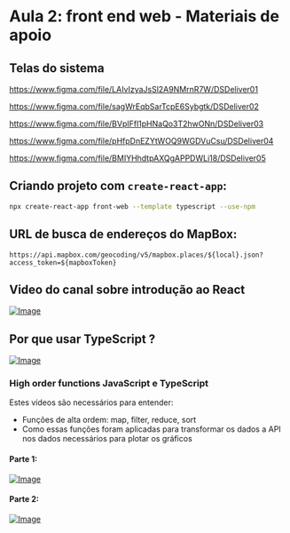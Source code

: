 # Aula 2: front end web - Materiais de apoio

## Telas do sistema

https://www.figma.com/file/LAIvIzyaJsSl2A9NMrnR7W/DSDeliver01

https://www.figma.com/file/sagWrEqbSarTcpE6Sybgtk/DSDeliver02

https://www.figma.com/file/BVpIFfl1pHNaQo3T2hwONn/DSDeliver03

https://www.figma.com/file/pHfpDnEZYtWOQ9WGDVuCsu/DSDeliver04

https://www.figma.com/file/BMIYHhdtpAXQgAPPDWLi18/DSDeliver05

## Criando projeto com `create-react-app`:

```bash
npx create-react-app front-web --template typescript --use-npm
```

## URL de busca de endereços do MapBox:
`https://api.mapbox.com/geocoding/v5/mapbox.places/${local}.json?access_token=${mapboxToken}`

## Video do canal sobre introdução ao React

[![Image](https://img.youtube.com/vi/IOJoJGDowEY/mqdefault.jpg "Vídeo no Youtube")](https://www.youtube.com/watch?v=IOJoJGDowEY)

## Por que usar TypeScript ?

[![Image](https://img.youtube.com/vi/d6PSYTbctcY/mqdefault.jpg "Vídeo no Youtube")](https://www.youtube.com/watch?v=d6PSYTbctcY)

### High order functions JavaScript e TypeScript

Estes vídeos são necessários para entender:
- Funções de alta ordem: map, filter, reduce, sort
- Como essas funções foram aplicadas para transformar os dados a API nos dados necessários para plotar os gráficos

#### Parte 1:
[![Image](https://img.youtube.com/vi/ZYPQmfcZGxg/mqdefault.jpg "Vídeo no Youtube")](https://youtu.be/ZYPQmfcZGxg)

#### Parte 2:
[![Image](https://img.youtube.com/vi/IL9UfTcCXL4/mqdefault.jpg "Vídeo no Youtube")](https://youtu.be/IL9UfTcCXL4)


